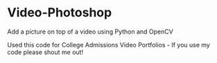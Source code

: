 # Video-Photoshop
Add a picture on top of a video using Python and OpenCV

Used this code for College Admissions Video Portfolios - If you use my code please shout me out!
